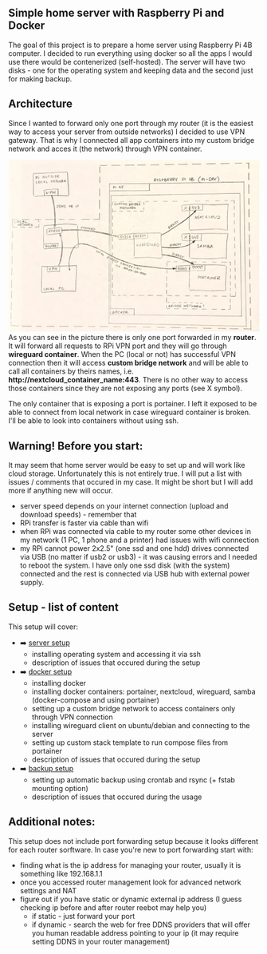 ## Simple home server with Raspberry Pi and Docker

The goal of this project is to prepare a home server using Raspberry Pi 4B computer. I decided to run everything using docker so all the apps I would use there would be contenerized (self-hosted). The server will have two disks - one for the operating system and keeping data and the second just for making backup. 

## Architecture
Since I wanted to forward only one port through my router (it is the easiest way to access your server from outside networks) I decided to use VPN gateway. That is why I connected all app containers into my custom bridge network and acces it (the network) through VPN container. 

<img src="https://github.com/btk44/raspberrypi-server/blob/main/diagram.png" alt="architecture" width="700"/>
As you can see in the picture there is only one port forwarded in my <b>router</b>. It will forward all requests to RPi VPN port and they will go through <b>wireguard container</b>. When the PC (local or not) has successful VPN connection then it will access <b>custom bridge network</b> and will be able to call all containers by theirs names, i.e. <b>http://nextcloud_container_name:443</b>. There is no other way to access those containers since they are not exposing any ports (see X symbol).

The only container that is exposing a port is portainer. I left it exposed to be able to connect from local network in case wireguard container is broken. I'll be able to look into containers without using ssh.

## Warning! Before you start:
It may seem that home server would be easy to set up and will work like cloud storage. Unfortunately this is not entirely true. I will put a list with issues / comments that occured in my case. It might be short but I will add more if anything new will occur.
* server speed depends on your internet connection (upload and download speeds) - remember that
* RPi transfer is faster via cable than wifi 
* when RPi was connected via cable to my router some other devices in my network (1 PC, 1 phone and a printer) had issues with wifi connection
* my RPi cannot power 2x2.5" (one ssd and one hdd) drives connected via USB (no matter if usb2 or usb3) - it was causing errors and I needed to reboot the system. I have only one ssd disk (with the system) connected and the rest is connected via USB hub with external power supply.

## Setup - list of content

This setup will cover:
* :arrow_right: [server setup](https://github.com/btk44/raspberrypi-server/tree/main/server-setup)
  * installing operating system and accessing it via ssh
  * description of issues that occured during the setup
* :arrow_right: [docker setup](https://github.com/btk44/raspberrypi-server/tree/main/docker-setup)
  * installing docker
  * installing docker containers: portainer, nextcloud, wireguard, samba (docker-compose and using portainer)
  * setting up a custom bridge network to access containers only through VPN connection
  * installing wireguard client on ubuntu/debian and connecting to the server
  * setting up custom stack template to run compose files from portainer
  * description of issues that occured during the setup
* :arrow_right: [backup setup](https://github.com/btk44/raspberrypi-server/tree/main/backup-setup)
  * setting up automatic backup using crontab and rsync (+ fstab mounting option)
  * description of issues that occured during the usage

## Additional notes:

This setup does not include port forwarding setup because it looks different for each router sorftware. In case you're new to port forwarding start with:
* finding what is the ip address for managing your router, usually it is something like 192.168.1.1 
* once you accessed router management look for advanced network settings and NAT
* figure out if you have static or dynamic external ip address (I guess checking ip before and after router reebot may help you)
  * if static - just forward your port
  * if dynamic - search the web for free DDNS providers that will offer you human readable address pointing to your ip (it may require setting DDNS in your router management)
